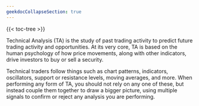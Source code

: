 ```yaml
---
geekdocCollapseSection: true
---
```


{{< toc-tree >}}


Technical Analysis (TA) is the study of past trading activity to predict future trading activity and opportunities. At its very core, TA is based on the human psychology of how price movements, along with other indicators, drive investors to buy or sell a security.

Technical traders follow things such as chart patterns, indicators, oscillators, support or resistance levels, moving averages, and more. When performing any form of TA, you should not rely on any one of these, but instead couple them together to draw a bigger picture, using multiple signals to confirm or reject any analysis you are performing.
